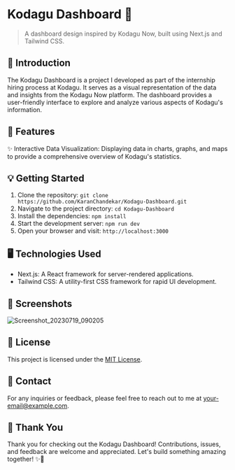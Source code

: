 # Kodagu Dashboard 🌄

> A dashboard design inspired by Kodagu Now, built using Next.js and Tailwind CSS.

## 🌟 Introduction

The Kodagu Dashboard is a project I developed as part of the internship hiring process at Kodagu. It serves as a visual representation of the data and insights from the Kodagu Now platform. The dashboard provides a user-friendly interface to explore and analyze various aspects of Kodagu's information.

## 🚀 Features

✨ Interactive Data Visualization: Displaying data in charts, graphs, and maps to provide a comprehensive overview of Kodagu's statistics.

## 💡 Getting Started

1. Clone the repository: `git clone https://github.com/KaranChandekar/Kodagu-Dashboard.git`
2. Navigate to the project directory: `cd Kodagu-Dashboard`
3. Install the dependencies: `npm install`
4. Start the development server: `npm run dev`
5. Open your browser and visit: `http://localhost:3000`

## 🖥️ Technologies Used

- Next.js: A React framework for server-rendered applications.
- Tailwind CSS: A utility-first CSS framework for rapid UI development.

## 📸 Screenshots

![Screenshot_20230719_090205](https://github.com/KaranChandekar/Kodagu-Dashboard/assets/93200960/ed242d9b-0ee7-4d83-b7ae-85b93741a3b0)

## 📝 License

This project is licensed under the [MIT License](LICENSE).

## 📧 Contact

For any inquiries or feedback, please feel free to reach out to me at [your-email@example.com](mailto:your-email@example.com).

## 🌟 Thank You

Thank you for checking out the Kodagu Dashboard! Contributions, issues, and feedback are welcome and appreciated. Let's build something amazing together! ✨🚀
